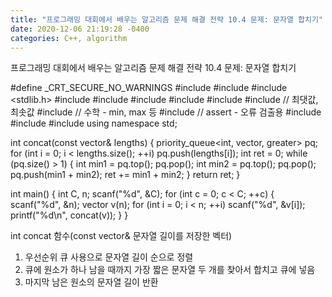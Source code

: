 ```yaml
---
title: "프로그래밍 대회에서 배우는 알고리즘 문제 해결 전략 10.4 문제: 문자열 합치기"
date: 2020-12-06 21:19:28 -0400
categories: C++, algorithm
---
```


프로그래밍 대회에서 배우는 알고리즘 문제 해결 전략 10.4 문제: 문자열 합치기



#define _CRT_SECURE_NO_WARNINGS
#include <numeric>
#include <cstdio>
#include <stdlib.h>
#include <iostream>
#include <cstring>
#include <string>
#include <algorithm>
#include <vector>
#include <climits>   // 최댓값, 최솟값
#include <cmath>   // 수학 - min, max 등
#include <cassert>   // assert - 오류 검출용
#include <queue>
#include <stack>
#include <deque>
using namespace std;

int concat(const vector<int>& lengths) {
	priority_queue<int, vector<int>, greater<int>> pq;
	for (int i = 0; i < lengths.size(); ++i)
		pq.push(lengths[i]);
	int ret = 0;
	while (pq.size() > 1) {
		int min1 = pq.top();
		pq.pop();
		int min2 = pq.top();
		pq.pop();
		pq.push(min1 + min2);
		ret += min1 + min2;
	}
	return ret;
}

int main() {
	int C, n;
	scanf("%d", &C);
	for (int c = 0; c < C; ++c) {
		scanf("%d", &n);
		vector<int> v(n);
		for (int i = 0; i < n; ++i) 
			scanf("%d", &v[i]);
		printf("%d\n", concat(v));
	}
}



int concat 함수(const vector<int>& 문자열 길이를 저장한 벡터)
1. 우선순위 큐 사용으로 문자열 길이 순으로 정렬
2. 큐에 원소가 하나 남을 때까지 가장 짧은 문자열 두 개를 찾아서 합치고 큐에 넣음
3. 마지막 남은 원소의 문자열 길이 반환
